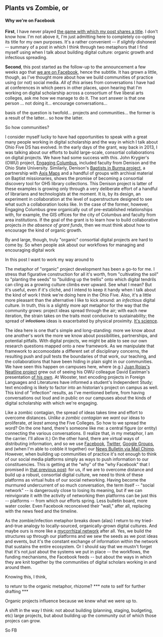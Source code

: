 ## Plants vs Zombie, or

#### Why we're on Facebook

**First**, I have never played [the game with which my post shares a title](https://en.wikipedia.org/wiki/Plants_vs._Zombies). I don't know how. I'm not above it, I'm just admitting here to completely co-opting its title for my own purposes. It's a rather convenient -- if *slightly* dishonest -- summary of a post in which I think through two metaphors that I find myself using when I talk about building digital culture: organic growth and infectious spreading. 

**Second**, this post started as the follow-up to the announcement a few weeks ago that [we are on Facebook](https://www.facebook.com/ohiofiveDS/), hence the subtitle. It has grown a little, though, as I've thought more about how we build communities of practice using (or not) social media. _All of this_ arises from conversations I have had at conferences in which peers in other places, upon hearing that I'm working on digital scholarship across a consortium of five liberal arts colleges, ask me how we manage to do it. The sort answer is that one person ... not doing it... encourage conversations... 

basis of the question is twofold... projects and communities... the former is a result of the latter... so how the latter. 

So how communities?

I consider myself lucky to have had opportunities to speak with a great many people working in digital scholarship and the way in which I talk about Ohio Five DS has evolved. In the early days of the grant, way back in 2013, I was talking about our efforts to build large-scale, consortial collaborations on digital projects. We have had some success with this. John Krygier's (OWU) project, [Engaging Columbus](http://engagingcolumbus.owu.edu/), included faculty from Denison and the Ohio State University. Similarly, Denison's [Baptists in Burma project](http://baptistsinburma.midwesternmissionaries.org/), a partnership with [Axis Maps](http://www.axismaps.com/) and a handful of groups with archival material on Baptist missionaries, shows the promise of becoming a consortial discovery tool for OH5 library collections. This Denison project is latter of these examples is growing only through a very deliberate effort of a handful of librarians and technologists at the moment. It is, by its design, an experiment in collaboration at the level of superstructure designed to see what such a collaboration looks like. In the case of the former, however, Engaging Columbus grew organically out of pre-established relationships with, for example, the GIS offices for the city of Columbus and faculty from area institutions. If the goal of the grant is to learn how to build collaborative projects *in the absence of grant funds*, then we must think about how to encourage the kind of organic growth. 

By and large, though, truly "organic" consortial digital projects are hard to come by. So when people ask about our workflows for managing and encouraging digital work 

In this post I want to work my way around to   

The metaphor of "organic" project development has been a go-to for me. I stress that figurative construction for all it's worth, from "cultivating the soil" to "planting the seeds" to "building up the trellis" onto which digital tendrils can cling as a growing culture climbs ever upward. See what I mean? But it's useful, even if it's cliché, and I intend to keep it handy when I talk about the kind of work I think we're doing here in the Ohio Five. Also, it's a little more pleasant than the alternative I like to kick around: an *infectious* digital culture. In truth, this is a slightly more apt metaphor for the way that the community grows: project ideas spread through the air; with each new iteration, the strain takes on the traits most conducive to sustainability; the spread of ~~infections~~ ideas is exacerbated by physical proximity. [It's science](https://www.newscientist.com/article/dn27067-zombie-simulator-lets-you-plan-your-own-apocalypse/).

The idea here is one that's simple and long-standing: more we know about one another's work the more we know about possibilities, partnerships, and potential pitfalls. With digital projects, we might be able to see our own research questions mapped onto a new framework. As we manipulate that framework to accomoodate a different set of disciplinary concerns, the resulting push and pull tests the boundaries of that work, our teaching, and the collaborations that have been hiding in plain sight in our communities. We have seen this happen on campuses here, where (e.g.) [Juan Rojas's Neatline project](http://ciudadjuarezartandpoetry.org/neatline/fullscreen/main) grew out of seeing his OWU colleague David Eastman's presentation [of his own](http://www.mappingthemartyrs.org/neatline/show/map). At Wooster, text encoding projects in Foreign Languages and Literatures have informed a student's Independent Study; text encoding is likely to factor into an historian's project on campus as well. This kind of "infection" results, as I've mentioned before, from having conversations out loud and in public on our campuses about the kinds of digital scholarship with which we're engaging. 

Like a zombic contagian, the spread of ideas takes time and effort to overcome distances. *Unlike a zombic contagian* we *want* our ideas to proliferate, *at least* among the Five Colleges. So how to we spread the word? On the one hand, there's someone like me: a central figure (or entity) connecting the various conversations. (I realize that, in my metaphor, I am the carrier. I'll allow it.) On the other hand, there are virtual ways of distributing information, and so we use [Facebook](https://www.facebook.com/ohiofiveDS/), [Twitter](https://twitter.com/search?q=%23oh5ds&src=typd), [Google Groups](https://groups.google.com/forum/#!forum/oh5digitalscholarship), and (when I'm able to cobble it together) our [News Bulletin via Mail Chimp](http://us9.campaign-archive1.com/?u=70ff65e31bcfd9306a77d2327&id=dbe49b9687). However, when building up communities of practice it's not enough to think of our social media platforms simply as ways to push information to our constituencies. This is getting at the "why" of the "why Facebook" that I promised in [that previous post](http://digitalscholarship.ohio5.org/2016/01/ohio-five-digital-scholarship-is-on-facebook/): for us, if we are to overcome distance and build up a robust, consortial digital culture, we need to think of these platforms as virtual hubs of our social networking. Having become the murmured undercurrent of so much conversation, the term itself -- "social network" -- is dangerously close to losing its meaning, but if we can reinvigorate it with the activity of networking then platforms can be just this -- platforms -- from which our efforts spring. Less bulletin board, more water cooler. Even Facebook reconceived their "wall," after all, replacing with the news feed and the timeline.

As the zombie/infection metaphor breaks down (alas) I return to my tried-and-true analogy to locally-sourced, organically-grown digital cultures. And maybe ours is more like a [mycorrhizal network](http://www.bbc.com/earth/story/20141111-plants-have-a-hidden-internet) after all. Yes, we build the structures up through our platforms and we sew the seeds as we post ideas and events, but it's the constant exchange of information within the network that sustains the entire ecosystem. Or I should say that we mustn't forget that it's not *just* about the systems we put in place -- the workflows, the funding mechanisms, the Facebook feeds -- but about the ways in which they are knit together by the communities of digital scholars working in and around them.

Knowing this, I think, 


to retunr to the organic metaphor, rhizome?
*** note to self for further drafting *** 

Organic projects influence because we knew what we were up to.

A shift in the way I think: not about building (planning, staging, budgeting, etc) large projects, but about building up the community out of which those projecs can grow. 

So FB


